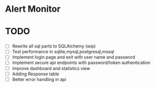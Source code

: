 # Alert Monitor
# TODO
### 

- [ ] Rewrite all sql parts to SQLAlchemy (wip)
- [ ] Test performance in sqlite,mysql,postgresql,mssql
- [ ] Implement login page and exit with user name and password
- [ ] Implement secure api endpoints with password/token authentication
- [ ] Improve dashboard and statistics view
- [ ] Adding Response table
- [ ] Better error handling in api
